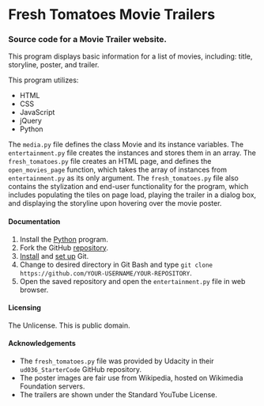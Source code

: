# Fresh Tomatoes Movie Trailers

### Source code for a Movie Trailer website.
This program displays basic information for a list of movies, including: title, storyline, poster, and trailer.

This program utilizes:
* HTML
* CSS
* JavaScript
* jQuery
* Python

The `media.py` file defines the class Movie and its instance variables. The `entertainment.py` file creates the instances and stores them in an array. The `fresh_tomatoes.py` file creates an HTML page, and defines the `open_movies_page` function, which takes the array of instances from `entertainment.py` as its only argument. The `fresh_tomatoes.py` file also contains the stylization and end-user functionality for the program, which includes populating the tiles on page load, playing the trailer in a dialog box, and displaying the storyline upon hovering over the movie poster.

#### Documentation
1. Install the [Python](https://www.python.org/) program.
2. Fork the GitHub [repository](https://github.com/mejeter/ud036_StarterCode.git).
3. [Install](https://git-scm.com/downloads) and [set up](https://git-scm.com/book/en/v2/Getting-Started-First-Time-Git-Setup) Git.
4. Change to desired directory in Git Bash and type `git clone https://github.com/YOUR-USERNAME/YOUR-REPOSITORY`.
5. Open the saved repository and open the `entertainment.py` file in web browser.

#### Licensing
The Unlicense. This is public domain.

#### Acknowledgements
* The `fresh_tomatoes.py` file was provided by Udacity in their `ud036_StarterCode` GitHub repository.
* The poster images are fair use from Wikipedia, hosted on Wikimedia Foundation servers.
* The trailers are shown under the Standard YouTube License.
